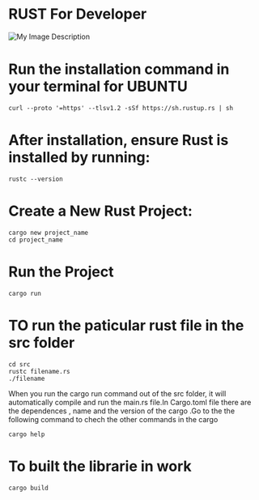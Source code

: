 <h1> RUST For Developer</h1>

![My Image Description](https://external-preview.redd.it/announcing-rust-1-80-1-v0-x-d-Y1Pv5uu2Eh_7Ed1N0qkJqPf6qYHu3g1XDX9amZw.jpg?auto=webp&s=674b921c4a5871f7f2b58e506c6a2f06cc4f4ee1)

# Run the installation command in your terminal for UBUNTU

```
curl --proto '=https' --tlsv1.2 -sSf https://sh.rustup.rs | sh
```

# After installation, ensure Rust is installed by running:

```
rustc --version
```

# Create a New Rust Project:

```
cargo new project_name
cd project_name
```

# Run the Project

```
cargo run
```

# TO run the paticular rust file in the src folder

```
cd src
rustc filename.rs
./filename
```

When you run the cargo run command out of the src folder, it will automatically compile and run the main.rs file.In Cargo.toml file there are the dependences , name and the version of the cargo .Go to the the following command to chech the other commands in the cargo

```
cargo help
```



# To built the librarie in work

```
cargo build

```

